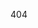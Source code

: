 404

<!---
Phyllis-Orpheus/Phyllis-Orpheus is a ✨ special ✨ repository because its `README.md` (this file) appears on your GitHub profile.
You can click the Preview link to take a look at your changes.
--->
